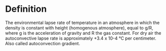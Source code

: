 # Definition

The environmental lapse rate of temperature in an atmosphere in which
the density is constant with height (homogenous atmosphere), equal to
g/R, where g is the acceleration of gravity and R the gas constant. For
dry air the autoconvective lapse rate is approximately +3.4 x 10-4 °C
per centimeter. Also called autoconvection gradient.
